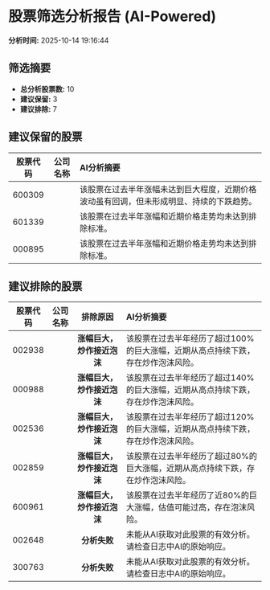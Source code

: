 # 股票筛选分析报告 (AI-Powered)

**分析时间:** 2025-10-14 19:16:44

## 筛选摘要

- **总分析股票数:** 10
- **建议保留:** 3
- **建议排除:** 7

## 建议保留的股票

| 股票代码 | 公司名称 | AI分析摘要 |
|:---:|:---:|:---|
| 600309 |  | 该股票在过去半年涨幅未达到巨大程度，近期价格波动虽有回调，但未形成明显、持续的下跌趋势。 |
| 601339 |  | 该股票在过去半年涨幅和近期价格走势均未达到排除标准。 |
| 000895 |  | 该股票在过去半年涨幅和近期价格走势均未达到排除标准。 |

## 建议排除的股票

| 股票代码 | 公司名称 | 排除原因 | AI分析摘要 |
|:---:|:---:|:---:|:---|
| 002938 |  | **涨幅巨大，炒作接近泡沫** | 该股票在过去半年经历了超过100%的巨大涨幅，近期从高点持续下跌，存在炒作泡沫风险。 |
| 000988 |  | **涨幅巨大，炒作接近泡沫** | 该股票在过去半年经历了超过140%的巨大涨幅，近期从高点持续下跌，存在炒作泡沫风险。 |
| 002536 |  | **涨幅巨大，炒作接近泡沫** | 该股票在过去半年经历了超过120%的巨大涨幅，近期从高点持续下跌，存在炒作泡沫风险。 |
| 002859 |  | **涨幅巨大，炒作接近泡沫** | 该股票在过去半年经历了超过80%的巨大涨幅，近期从高点持续下跌，存在炒作泡沫风险。 |
| 600961 |  | **涨幅巨大，炒作接近泡沫** | 该股票在过去半年经历了近80%的巨大涨幅，估值可能过高，存在泡沫风险。 |
| 002648 |  | **分析失败** | 未能从AI获取对此股票的有效分析。请检查日志中AI的原始响应。 |
| 300763 |  | **分析失败** | 未能从AI获取对此股票的有效分析。请检查日志中AI的原始响应。 |
